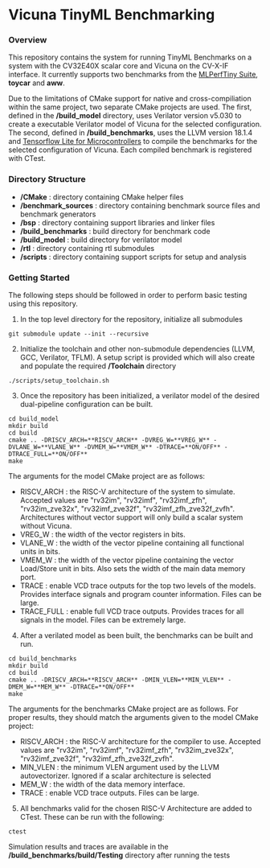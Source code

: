 # Vicuna TinyML Benchmarking

### Overview

This repository contains the system for running TinyML Benchmarks on a system with the CV32E40X scalar core and Vicuna on the CV-X-IF interface.  It currently supports two benchmarks from the [MLPerfTiny Suite](https://github.com/mlcommons/tiny), **toycar** and **aww**.

Due to the limitations of CMake support for native and cross-compiliation within the same project, two separate CMake projects are used.  The first, defined in the **/build_model** directory, uses Verilator version v5.030 to create a executable Verilator model of Vicuna for the selected configuration.  The second, defined in **/build_benchmarks**, uses the LLVM version 18.1.4 and [Tensorflow Lite for Microcontrollers](https://github.com/tensorflow/tflite-micro) to compile the benchmarks for the selected configuration of Vicuna.  Each compiled benchmark is registered with CTest.

### Directory Structure

- **/CMake**              : directory containing CMake helper files
- **/benchmark_sources**  : directory containing benchmark source files and benchmark generators
- **/bsp**                : directory containing support libraries and linker files
- **/build_benchmarks**   : build directory for benchmark code
- **/build_model**        : build directory for verilator model
- **/rtl**                : directory containing rtl submodules
- **/scripts**            : directory containing support scripts for setup and analysis


### Getting Started

The following steps should be followed in order to perform basic testing using this repository.

1. In the top level directory for the repository, initialize all submodules

```
git submodule update --init --recursive
```

2. Initialize the toolchain and other non-submodule dependencies (LLVM, GCC, Verilator, TFLM).  A setup script is provided which will also create and populate the required **/Toolchain** directory

```
./scripts/setup_toolchain.sh

```
3. Once the repository has been initialized, a verilator model of the desired dual-pipeline configuration can be built.

```
cd build_model
mkdir build
cd build
cmake .. -DRISCV_ARCH=**RISCV_ARCH** -DVREG_W=**VREG_W** -DVLANE_W=**VLANE_W** -DVMEM_W=**VMEM_W** -DTRACE=**ON/OFF** -DTRACE_FULL=**ON/OFF**
make
```

The arguments for the model CMake project are as follows:

- RISCV_ARCH : the RISC-V architecture of the system to simulate.  Accepted values are "rv32im", "rv32imf", "rv32imf_zfh", "rv32im_zve32x", "rv32imf_zve32f", "rv32imf_zfh_zve32f_zvfh".  Architectures without vector support will only build a scalar system without Vicuna.
- VREG_W     : the width of the vector registers in bits.
- VLANE_W    : the width of the vector pipeline containing all functional units in bits.
- VMEM_W     : the width of the vector pipeline containing the vector Load/Store unit in bits.  Also sets the width of the main data memory port.
- TRACE      : enable VCD trace outputs for the top two levels of the models.  Provides interface signals and program counter information.  Files can be large.
- TRACE_FULL : enable full VCD trace outputs.  Provides traces for all signals in the model. Files can be extremely large.

4. After a verilated model as been built, the benchmarks can be built and run.

```
cd build_benchmarks
mkdir build
cd build
cmake .. -DRISCV_ARCH=**RISCV_ARCH** -DMIN_VLEN=**MIN_VLEN** -DMEM_W=**MEM_W** -DTRACE=**ON/OFF**
make
```

The arguments for the benchmarks CMake project are as follows.  For proper results, they should match the arguments given to the model CMake project:

- RISCV_ARCH : the RISC-V architecture for the compiler to use.  Accepted values are "rv32im", "rv32imf", "rv32imf_zfh", "rv32im_zve32x", "rv32imf_zve32f", "rv32imf_zfh_zve32f_zvfh".
- MIN_VLEN   : the minimum VLEN argument used by the LLVM autovectorizer. Ignored if a scalar architecture is selected
- MEM_W      : the width of the data memory interface.
- TRACE      : enable VCD trace outputs.  Files can be large.

5. All benchmarks valid for the chosen RISC-V Architecture are added to CTest.  These can be run with the following:

```
ctest
```

Simulation results and traces are available in the **/build_benchmarks/build/Testing** directory after running the tests




